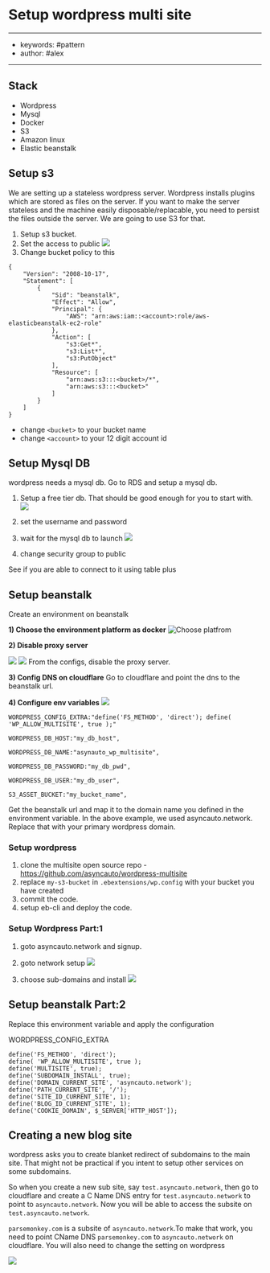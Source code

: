 # Setup wordpress multi site
---
- keywords: #pattern
- author: #alex
---
## Stack
- Wordpress
- Mysql
- Docker
- S3
- Amazon linux
- Elastic beanstalk

## Setup s3
We are setting up a stateless wordpress server. Wordpress installs plugins which are stored as files on the server. If you want to make the server stateless and the machine easily disposable/replacable, you need to persist the files outside the server. We are going to use S3 for that. 

1. Setup s3 bucket. 
2. Set the access to public
![](files/s3-make-public.png)
3. Change bucket policy to this

```
{
    "Version": "2008-10-17",
    "Statement": [
        {
            "Sid": "beanstalk",
            "Effect": "Allow",
            "Principal": {
                "AWS": "arn:aws:iam::<account>:role/aws-elasticbeanstalk-ec2-role"
            },
            "Action": [
                "s3:Get*",
                "s3:List*",
                "s3:PutObject"
            ],
            "Resource": [
                "arn:aws:s3:::<bucket>/*",
                "arn:aws:s3:::<bucket>"
            ]
        }
    ]
}
```
- change `<bucket>` to your bucket name
- change `<account>` to your 12 digit account id

## Setup Mysql DB
wordpress needs a mysql db. Go to RDS and setup a mysql db.

1. Setup a free tier db. That should be good enough for you to start with.
![](files/mysql-free-tier.png )

2. set the username and password 

3. wait for the mysql db to launch
![](files/db-public-access.png )

4. change security group to public



See if you are able to connect to it using table plus


## Setup beanstalk 
Create an environment on beanstalk

**1) Choose the environment platform as docker**
![Choose platfrom](files/wordpress-choose-platform.png "Choose platform")

**2) Disable proxy server**

![](files/eb-config-software.png )
![](files/disable-proxy-server.png)
From the configs, disable the proxy server. 
 
**3) Config DNS on cloudflare**
Go to cloudflare and point the dns to the beanstalk url. 


**4) Configure env variables**
![](files/wp-beanstalk-config.png )
```
WORDPRESS_CONFIG_EXTRA:"define('FS_METHOD', 'direct'); define( 'WP_ALLOW_MULTISITE', true );"

WORDPRESS_DB_HOST:"my_db_host",

WORDPRESS_DB_NAME:"asynauto_wp_multisite",

WORDPRESS_DB_PASSWORD:"my_db_pwd",

WORDPRESS_DB_USER:"my_db_user",

S3_ASSET_BUCKET:"my_bucket_name",
```

Get the beanstalk url and map it to the domain name you defined in the environment variable. In the above example, we used asyncauto.network. Replace that with your primary wordpress domain.

### Setup wordpress

1. clone the multisite open source repo - https://github.com/asyncauto/wordpress-multisite 
2. replace `my-s3-bucket` in `.ebextensions/wp.config` with your bucket you have created
3. commit the code.
4. setup eb-cli and deploy the code.

### Setup Wordpress Part:1

1. goto asyncauto.network and signup.
2. goto network setup
![](files/wordpress-network-update.png)

3. choose sub-domains and install
![](files/choose-sub-domain.png)

## Setup beanstalk Part:2
Replace this environment variable and apply the configuration

WORDPRESS_CONFIG_EXTRA 
```
define('FS_METHOD', 'direct');
define( 'WP_ALLOW_MULTISITE', true );
define('MULTISITE', true); 
define('SUBDOMAIN_INSTALL', true); 
define('DOMAIN_CURRENT_SITE', 'asyncauto.network');
define('PATH_CURRENT_SITE', '/'); 
define('SITE_ID_CURRENT_SITE', 1); 
define('BLOG_ID_CURRENT_SITE', 1);
define('COOKIE_DOMAIN', $_SERVER['HTTP_HOST']);

```

## Creating a new blog site
wordpress asks you to create blanket redirect of subdomains to the main site. That might not be practical if you intent to setup other services on some subdomains. 

So when you create a new sub site, say `test.asyncauto.network`, then go to cloudflare and create a C Name DNS entry for `test.asyncauto.network` to point to `asyncauto.network`. Now you will be able to access the subsite on `test.asyncauto.network`. 

`parsemonkey.com` is a subsite of `asyncauto.network`.To make that work, you need to point CName DNS `parsemonkey.com` to `asyncauto.network` on cloudflare. You will also need to change the setting on wordpress

![](files/wp-custom-domain-subsite.png)